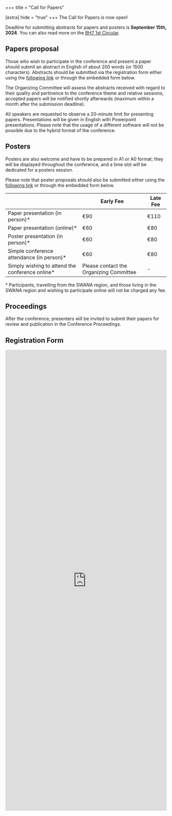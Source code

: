 +++
title = "Call for Papers"

[extra]
hide = "true"
+++
The Call for Papers is now open!  

Deadline for submitting abstracts for papers and posters is **September 15th, 2024**. You can also read more on the [BH7 1st Circular](https://www.broadeninghorizons7.it/pdf/BH7%20-%201st%20circular.pdf).

## **Papers proposal**

Those who wish to participate in the conference and present a paper should submit an abstract in English of about 200 words (or 1500 characters). Abstracts should be submitted via the registration form either using the [following link](https://forms.gle/vEf5MszSzWbKczyeA) or through the embedded form below.

The Organizing Committee will assess the abstracts received with regard to their quality and pertinence to the conference theme and relative sessions; accepted papers will be notified shortly afterwards (maximum within a month after the submission deadline).

All speakers are requested to observe a 20-minute limit for presenting papers. Presentations will be given in English with Powerpoint presentations. Please note that the usage of a different software will not be possible due to the hybrid format of the conference.

## **Posters**

Posters are also welcome and have to be prepared in A1 or A0 format; they will be displayed throughout the conference, and a time slot will be dedicated for a posters session.

Please note that poster proposals should also be submitted [](https://forms.gle/vEf5MszSzWbKczyeA)either using the [following link](https://forms.gle/vEf5MszSzWbKczyeA) or through the embedded form below.

|                                                 | Early Fee                               | Late Fee |
| ----------------------------------------------- | --------------------------------------- | -------- |
| Paper presentation (in person)*                 | €90                                     | €110     |
| Paper presentation (online)*                    | €60                                     | €80      |
| Poster presentation (in person)*                | €60                                     | €80      |
| Simple conference attendance (in person)*       | €60                                     | €80      |
| Simply wishing to attend the conference online* | Please contact the Organizing Committee | \-       |

\* Participants, travelling from the SWANA region, and those living in the SWANA region and wishing to participate online will not be charged any fee.

## **Proceedings**

After the conference, presenters will be invited to submit their papers for review and publication in the Conference Proceedings.

## **Registration Form**

<iframe src="https://docs.google.com/forms/d/e/1FAIpQLSfjr9WrNGA-nGikMr24m6pSWdc1SLNyisJ6p440yPtSCabhrQ/viewform?embedded=true" width="100%" height="1435" frameborder="0" marginheight="0" marginwidth="0">Caricamento…</iframe>
